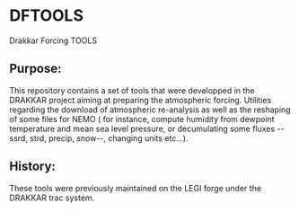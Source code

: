 # DFTOOLS
Drakkar Forcing TOOLS
## Purpose:
This repository contains a set of tools that were developped in the DRAKKAR project aiming at preparing the atmospheric forcing. Utilities regarding the download of atmospheric re-analysis as well as the reshaping of some files for NEMO ( for instance, compute humidity from dewpoint temperature and mean sea level pressure, or decumulating some fluxes --ssrd, strd, precip, snow--, changing units etc...). 
## History:
These tools were previously maintained on the LEGI forge under the DRAKKAR trac system.
